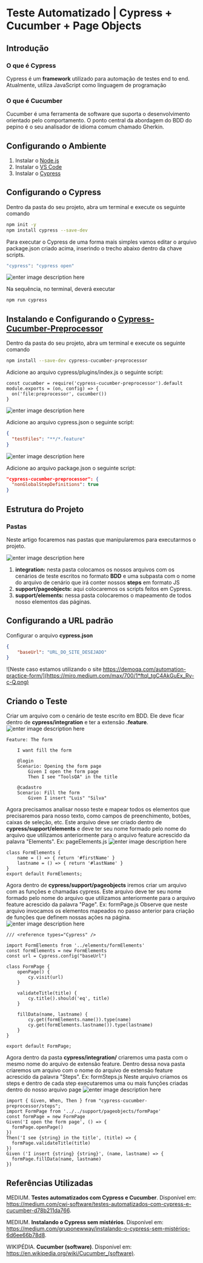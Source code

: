 # Teste Automatizado | Cypress + Cucumber + Page Objects
## Introdução
### O que é Cypress
Cypress é um **framework** utilizado para automação de testes end to end. Atualmente, utiliza JavaScript como linguagem de programação

### O que é Cucumber
Cucumber é uma ferramenta de software que suporta o desenvolvimento orientado pelo comportamento. O ponto central da abordagem do BDD do pepino é o seu analisador de idioma comum chamado Gherkin.

## Configurando o Ambiente

 1. Instalar o [Node.js](https://nodejs.org/en/) 
 2. Instalar o [VS Code](https://code.visualstudio.com/) 
 3. Instalar o [Cypress](https://www.cypress.io/)

## Configurando o Cypress
Dentro da pasta do seu projeto, abra um terminal e execute os seguinte comando
``` bash
npm init -y
npm install cypress --save-dev
``` 
Para executar o Cypress de uma forma mais simples vamos editar o arquivo package.json criado acima, inserindo o trecho abaixo dentro da chave scripts.
```bash 
"cypress": "cypress open"
```
![enter image description here](https://miro.medium.com/max/700/1*CZMSujuOoPId4BpQ6F7adA.png)

Na sequência, no terminal, deverá executar 
```bash
npm run cypress
```
## Instalando e Configurando o [Cypress-Cucumber-Preprocessor](https://www.npmjs.com/package/cypress-cucumber-preprocessor)

Dentro da pasta do seu projeto, abra um terminal e execute os seguinte comando
```bash
npm install --save-dev cypress-cucumber-preprocessor
```
Adicione ao arquivo cypress/plugins/index.js o seguinte script:
``` JS
const cucumber = require('cypress-cucumber-preprocessor').default
module.exports = (on, config) => {
  on('file:preprocessor', cucumber())
}
```
![enter image description here](https://miro.medium.com/max/700/1*uFrQC2jdFKCX946qBqDueA.png)

Adicione ao arquivo cypress.json o seguinte script:
``` json
{
  "testFiles": "**/*.feature"
}
```
![enter image description here](https://miro.medium.com/max/700/1*CBQnpqx46Vm3oS4mM3EX9w.png)

Adicione ao arquivo package.json o seguinte script:
``` json
"cypress-cucumber-preprocessor": {
  "nonGlobalStepDefinitions": true
}
```
## Estrutura do Projeto
### Pastas
Neste artigo focaremos nas pastas que manipularemos para executarmos o projeto.

![enter image description here](https://miro.medium.com/max/263/1*naOAXNTHKKsPxu28ugiV6w.png)

1. **integration:** nesta pasta colocamos os nossos arquivos com os cenários de teste escritos no formato **BDD** e uma subpasta com o nome do arquivo de cenário que irá conter nossos **steps** em formato JS
2. **support/pageobjects:** aqui colocaremos os scripts feitos em Cypress. 
3. **support/elements:** nessa pasta colocaremos o mapeamento de todos nosso elementos das páginas.

## Configurando a URL padrão
Configurar o arquivo **cypress.json**
``` json
{
    "baseUrl": "URL_DO_SITE_DESEJADO"
}
```
![Neste caso estamos utilizando o site https://demoqa.com/automation-practice-form/](https://miro.medium.com/max/700/1*ftqI_tgC4AkGuEx_Ry-c-Q.png)
## Criando o Teste
Criar um arquivo com o cenário de teste escrito em BDD. Ele deve ficar dentro de **cypress/integration** e ter a extensão **.feature**.
![enter image description here](https://miro.medium.com/max/700/1*-_5HxvAVU6R0ig_OzLzRKg.png)
``` Gherkin
Feature: The form

    I want fill the form

    @login
    Scenario: Opening the form page
        Given I open the form page
        Then I see "ToolsQA" in the title

    @cadastro
    Scenario: Fill the form
        Given I insert "Luis" "Silva"
```
Agora precisamos analisar nosso teste e mapear todos os elementos que precisaremos para nosso texto, como campos de preenchimento, botões, caixas de seleção, etc. 
Este arquivo deve ser criado dentro de **cypress/support/elements** e deve ter seu nome formado pelo nome do arquivo que utilizamos anteriormente para o arquivo feature acrescido da palavra "Elements".
Ex: pageElements.js
![enter image description here](https://miro.medium.com/max/700/1*6YzLOgKmXs017EmtDT6hpA.png)
```JS
class FormElements {
    name = () => { return '#firstName' }
    lastname = () => { return '#lastName' }
}
export default FormElements;
```
Agora dentro de **cypress/support/pageobjects** iremos criar um arquivo com as funções e chamadas cypress. 
Este arquivo deve ter seu nome formado pelo nome do arquivo que utilizamos anteriormente para o arquivo feature acrescido da palavra "Page".
Ex: formPage.js
Observe que neste arquivo invocamos os elementos mapeados no passo anterior para criação de funções que definem nossas ações na página.
![enter image description here](https://miro.medium.com/max/700/1*1K913U89kwnKWf8IuwR8EQ.png)
``` JS
/// <reference types="Cypress" />

import FormElements from '../elements/formElements'
const formElements = new FormElements
const url = Cypress.config("baseUrl")

class FormPage {
    openPage() {
        cy.visit(url)
    }

    validateTitle(title) {
        cy.title().should('eq', title)
    }

    fillData(name, lastname) {
        cy.get(formElements.name()).type(name)
        cy.get(formElements.lastname()).type(lastname)
    }
}

export default FormPage;
```
Agora dentro da pasta **cypress/integration/** criaremos uma pasta com o mesmo nome do arquivo de extensão feature.
Dentro dessa nova pasta criaremos um arquivo com o nome do arquivo de extensão feature acrescido da palavra "Steps".
Ex: formSteps.js
Neste arquivo criamos os steps e dentro de cada step executaremos uma ou mais funções criadas dentro do nosso arquivo page
![enter image description here](https://miro.medium.com/max/700/1*kh16g3L2ovIigON7x8BVAg.png)
``` JS
import { Given, When, Then } from "cypress-cucumber-preprocessor/steps";
import FormPage from '../../support/pageobjects/formPage'
const formPage = new FormPage
Given('I open the form page', () => {
  formPage.openPage()
})
Then('I see {string} in the title', (title) => {
  formPage.validateTitle(title)
})
Given ('I insert {string} {string}', (name, lastname) => {
  formPage.fillData(name, lastname)
})
```
## Referências Utilizadas
MEDIUM. **Testes automatizados com Cypress e Cucumber**. Disponível em: https://medium.com/cwi-software/testes-automatizados-com-cypress-e-cucumber-d78b211da766. 

MEDIUM. **Instalando o Cypress sem mistérios**. Disponível em: https://medium.com/gruponewway/instalando-o-cypress-sem-mistérios-6d6ee66b78d8. 

WIKIPÉDIA. **Cucumber (software)**. Disponível em: https://en.wikipedia.org/wiki/Cucumber_(software).
